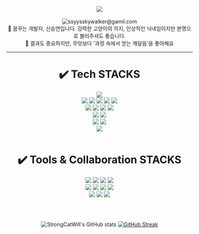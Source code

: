 <div align=center>
<header>
<img src="https://capsule-render.vercel.app/api?type=waving&color=auto&height=200&section=header&text=🤚🏻HelloWorld&fontSize=50" />
<header><br>
<span> <img src="https://img.shields.io/badge/Gmail-EA4335?style=for-the-badge&logo=Gmail&logoColor=white" alt="ssyysskywalker@gamil.com" <a href="mailto:ssyysskywalker@gmail.com"></a> </span><br>
<span> 🔎 꿈꾸는 개발자, 신승연입니다. 강력한 고양이의 의지, 인상적인 닉네임이지만 본명으로 불러주셔도 좋습니다. </span> <br>
<span> 🥕 결과도 중요하지만, 무엇보다 '과정 속에서 얻는 깨달음'을 좋아해요 </span>

<hr>
<div align=center>
<h1>✔️ Tech STACKS</h1><div>
 	<img src="https://img.shields.io/badge/java-000000?style=for-the-badge&logo=java&logoColor=white"><br>
	<img src="https://img.shields.io/badge/JavaScript-F7DF1E?style=for-the-badge&logo=JavaScript&logoColor=white">
	<img src="https://img.shields.io/badge/jquery-0769AD?style=for-the-badge&logo=jquery&logoColor=white">
 	<img src="https://img.shields.io/badge/python-3776AB?style=for-the-badge&logo=python&logoColor=white"> 
 	<img src="https://img.shields.io/badge/html5-E34F26?style=for-the-badge&logo=html5&logoColor=white"> 
 	<img src="https://img.shields.io/badge/css-1572B6?style=for-the-badge&logo=css3&logoColor=white"><br>
	<img src="https://img.shields.io/badge/Spring-6DB33F?style=for-the-badge&logo=Spring&logoColor=white">
	<img src="https://img.shields.io/badge/Spring Boot-6DB33F?style=for-the-badge&logo=Spring Boot&logoColor=white">
	<img src="https://img.shields.io/badge/Querydsl-000000?style=for-the-badge&logo=Querydsl&logoColor=white">
	<img src="https://img.shields.io/badge/JPA-000000?style=for-the-badge&logo=JPA&logoColor=white"><br>
	<img src="https://img.shields.io/badge/bootstrap-7952B3?style=for-the-badge&logo=bootstrap&logoColor=white">
	<img src="https://img.shields.io/badge/fontawesome-339AF0?style=for-the-badge&logo=fontawesome&logoColor=white"><br>
	<img src="https://img.shields.io/badge/linux-FCC624?style=for-the-badge&logo=linux&logoColor=white">
	<img src="https://img.shields.io/badge/mysql-4479A1?style=for-the-badge&logo=mysql&logoColor=white"><br>
	<img src="https://img.shields.io/badge/R-276DC3?style=for-the-badge&logo=R&logoColor=white">
<br><br>
<h1>✔️ Tools & Collaboration STACKS</h1>
<div>
	<img src="https://img.shields.io/badge/intellijidea-181717?style=for-the-badge&logo=intellijidea&logoColor=white">
   	<img src="https://img.shields.io/badge/visualstudiocode-007ACC?style=for-the-badge&logo=visualstudiocode&logoColor=white">
   	<img src="https://img.shields.io/badge/jupyter-F37626?style=for-the-badge&logo=jupyter&logoColor=white">
	<img src="https://img.shields.io/badge/androidstudio-3DDC84?style=for-the-badge&logo=androidstudio&logoColor=white">
	<br>
	<img src="https://img.shields.io/badge/Notion-000000?style=for-the-badge&logo=Notion&logoColor=white"/>
	<img src="https://img.shields.io/badge/github-181717?style=for-the-badge&logo=github&logoColor=white">
	<img src="https://img.shields.io/badge/git-F05032?style=for-the-badge&logo=git&logoColor=white">
	<img src="https://img.shields.io/badge/gitlab-FC6D26?style=for-the-badge&logo=gitlab&logoColor=white">
 	<br>
   	<img src="https://img.shields.io/badge/confluence-172B4D?style=for-the-badge&logo=confluence&logoColor=white">
   	<img src="https://img.shields.io/badge/slack-4A154B?style=for-the-badge&logo=slack&logoColor=white">
    	<img src="https://img.shields.io/badge/Jira-0052CC?style=for-the-badge&logo=Jira&logoColor=white">
    	
	
</div>



<br><br>


![StrongCatWill's GitHub stats](https://github-readme-stats.vercel.app/api?username=StrongCatWill&show_icons=true&theme=dark)
[![GitHub Streak](https://streak-stats.demolab.com?user=StrongCatWill&theme=merko)](https://git.io/streak-stats)
</div>
<div>
<!-- ![](./profile-3d-contrib/profile-gitblock.svg) -->
</div>

